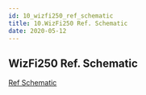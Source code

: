 ```yaml
---
id: 10_wizfi250_ref_schematic
title: 10.WizFi250 Ref. Schematic
date: 2020-05-12
---
```


## WizFi250 Ref. Schematic

[Ref Schematic](/img/products/wizfi250/wizfi250ds/wizfi250_ref_schematic_140729.pdf)
